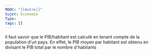 ```yaml
---
MOOC: "[[Autre]]"
Sujet: Economie
Type: 
tags: []
---
```

Il faut savoir que le PIB/habitant est calculé en tenant compte de la population d'un pays. En effet, le PIB moyen par habitant est obtenu en divisant le PIB total par le nombre d'habitants